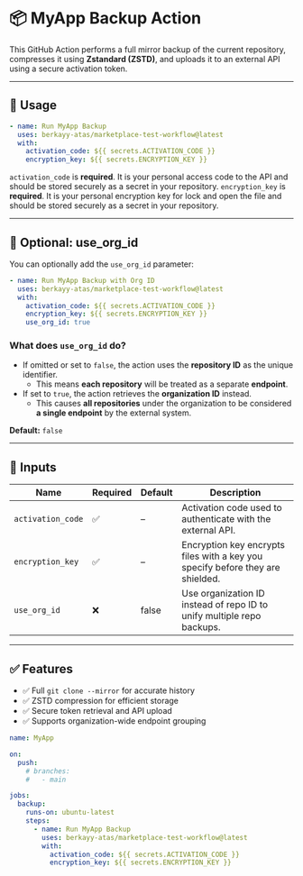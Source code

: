 # 📦 MyApp Backup Action

This GitHub Action performs a full mirror backup of the current repository, compresses it using **Zstandard (ZSTD)**, and uploads it to an external API using a secure activation token.

---

## 🚀 Usage

```yaml
- name: Run MyApp Backup
  uses: berkayy-atas/marketplace-test-workflow@latest
  with:
    activation_code: ${{ secrets.ACTIVATION_CODE }}
    encryption_key: ${{ secrets.ENCRYPTION_KEY }}
```

`activation_code` is **required**. It is your personal access code to the API and should be stored securely as a secret in your repository.
`encryption_key` is **required**. It is your personal encryption key for lock and open the file and should be stored securely as a secret in your repository.

---

## 🔧 Optional: use_org_id

You can optionally add the `use_org_id` parameter:

```yaml
- name: Run MyApp Backup with Org ID
  uses: berkayy-atas/marketplace-test-workflow@latest
  with:
    activation_code: ${{ secrets.ACTIVATION_CODE }}
    encryption_key: ${{ secrets.ENCRYPTION_KEY }}
    use_org_id: true
```

### What does `use_org_id` do?
- If omitted or set to `false`, the action uses the **repository ID** as the unique identifier.
  - This means **each repository** will be treated as a separate **endpoint**.
- If set to `true`, the action retrieves the **organization ID** instead.
  - This causes **all repositories** under the organization to be considered **a single endpoint** by the external system.

**Default:** `false`

---

## 📂 Inputs

| Name                       | Required | Default | Description                                                                 |
|----------------------------|----------|---------|-----------------------------------------------------------------------------|
| `activation_code` | ✅       | –       | Activation code used to authenticate with the external API.                |
| `encryption_key` | ✅       | –       | Encryption key encrypts files with a key you specify before they are shielded.                |
| `use_org_id`              | ❌       | false   | Use organization ID instead of repo ID to unify multiple repo backups.     |

---

## ✅ Features

- ✅ Full `git clone --mirror` for accurate history
- ✅ ZSTD compression for efficient storage
- ✅ Secure token retrieval and API upload
- ✅ Supports organization-wide endpoint grouping


```yaml
name: MyApp

on:
  push:
    # branches:
    #   - main

jobs:
  backup:
    runs-on: ubuntu-latest
    steps:
      - name: Run MyApp Backup
        uses: berkayy-atas/marketplace-test-workflow@latest
        with:
          activation_code: ${{ secrets.ACTIVATION_CODE }}
          encryption_key: ${{ secrets.ENCRYPTION_KEY }}
```
